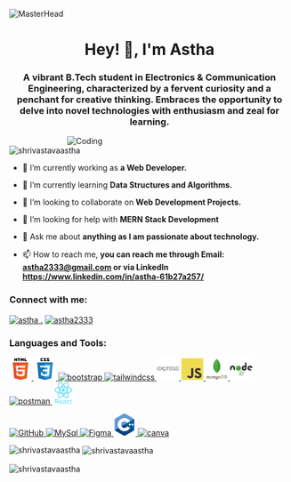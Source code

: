 ![MasterHead](https://user-images.githubusercontent.com/80781196/190216139-7697aa5a-c9a0-4bd6-80bf-3aca76a2e1c8.gif)
<h1 align="center">Hey! 👋, I'm Astha</h1>
<h3 align="center">A vibrant B.Tech student in Electronics & Communication Engineering, characterized by a fervent curiosity and a penchant for creative thinking. Embraces the opportunity to delve into novel technologies with enthusiasm and zeal for learning.</h3>
<img align="right" alt="Coding" width="400" src="https://media.tenor.com/QVC1Nmb9TwUAAAAi/coding.gif">


<p align="left"> <img src="https://komarev.com/ghpvc/?username=shrivastavaastha&label=Profile%20views&color=0e75b6&style=flat" alt="shrivastavaastha" /> </p>

- 🔭 I’m currently working as **a Web Developer.**

- 🌱 I’m currently learning **Data Structures and Algorithms.**

- 👯 I’m looking to collaborate on **Web Development Projects.**

- 🤝 I’m looking for help with **MERN Stack Development**

- 💬 Ask me about **anything as I am passionate about technology.**

- 📫 How to reach me, **you can reach me through Email: astha2333@gmail.com or via LinkedIn https://www.linkedin.com/in/astha-61b27a257/**

<h3 align="left">Connect with me:</h3>
<p align="left">
<a href="https://www.linkedin.com/in/astha-61b27a257/" target="blank"><img align="center" src="https://raw.githubusercontent.com/rahuldkjain/github-profile-readme-generator/master/src/images/icons/Social/linked-in-alt.svg" alt="astha ." height="30" width="40" /></a>
<a href="https://www.hackerrank.com/astha2333" target="blank"><img align="center" src="https://raw.githubusercontent.com/rahuldkjain/github-profile-readme-generator/master/src/images/icons/Social/hackerrank.svg" alt="astha2333" height="30" width="40" /></a>
</p>

<h3 align="left">Languages and Tools:</h3>
<p align="left"><a href="https://www.w3.org/html/" target="_blank" rel="noreferrer"> <img src="https://raw.githubusercontent.com/devicons/devicon/master/icons/html5/html5-original-wordmark.svg" alt="html5" width="40" height="40"/> </a>  <a href="https://www.w3schools.com/css/" target="_blank" rel="noreferrer"> <img src="https://raw.githubusercontent.com/devicons/devicon/master/icons/css3/css3-original-wordmark.svg" alt="css3" width="40" height="40"/> </a><a href="https://getbootstrap.com" target="_blank" rel="noreferrer"> <img src="https://icon.icepanel.io/Technology/svg/Bootstrap.svg" alt="bootstrap" width="40" height="40"/> </a>
   <a href="https://www.tailwindcss.com" target="_blank" rel="noreferrer"> <img src="https://icon.icepanel.io/Technology/svg/Tailwind-CSS.svg" alt="tailwindcss" width="40" height="40"/> </a> <a href="https://expressjs.com" target="_blank" rel="noreferrer"> <img src="https://raw.githubusercontent.com/devicons/devicon/master/icons/express/express-original-wordmark.svg" alt="express" width="40" height="40"/> </a>  <a href="https://developer.mozilla.org/en-US/docs/Web/JavaScript" target="_blank" rel="noreferrer"> <img src="https://raw.githubusercontent.com/devicons/devicon/master/icons/javascript/javascript-original.svg" alt="javascript" width="40" height="40"/> </a> <a href="https://www.mongodb.com/" target="_blank" rel="noreferrer"> <img src="https://raw.githubusercontent.com/devicons/devicon/master/icons/mongodb/mongodb-original-wordmark.svg" alt="mongodb" width="40" height="40"/> </a> <a href="https://nodejs.org" target="_blank" rel="noreferrer"> <img src="https://raw.githubusercontent.com/devicons/devicon/master/icons/nodejs/nodejs-original-wordmark.svg" alt="nodejs" width="40" height="40"/> </a> <a href="https://postman.com" target="_blank" rel="noreferrer"> <img src="https://www.vectorlogo.zone/logos/getpostman/getpostman-icon.svg" alt="postman" width="40" height="40"/> </a> <a href="https://reactjs.org/" target="_blank" rel="noreferrer"> <img src="https://raw.githubusercontent.com/devicons/devicon/master/icons/react/react-original-wordmark.svg" alt="react" width="40" height="40"/> </a>
  
   <a href="https://www.github.com" target="_blank" rel="noreferrer"> <img src="https://icon.icepanel.io/Technology/svg/Git.svg" alt="GitHub" width="40" height="40"/> </a>
    <a href="https://www.mysql.com" target="_blank" rel="noreferrer"> <img src="https://icon.icepanel.io/Technology/svg/MySQL.svg" alt="MySql" width="40" height="40"/> </a>
    <a href="https://www.figma.com" target="_blank" rel="noreferrer"> <img src="https://icon.icepanel.io/Technology/svg/Figma.svg" alt="Figma" width="40" height="40"/> </a>
  <a href="https://www.w3schools.com/cpp/" target="_blank" rel="noreferrer"> <img src="https://raw.githubusercontent.com/devicons/devicon/master/icons/cplusplus/cplusplus-original.svg" alt="cplusplus" width="40" height="40"/> </a><a href="https://www.canva.com" target="_blank" rel="noreferrer"> <img src="https://icon.icepanel.io/Technology/svg/Canva.svg" alt="canva" width="40" height="40"/> </a> </p>

 

<p><img align="left" src="https://github-readme-stats.vercel.app/api/top-langs?username=shrivastavaastha&show_icons=true&locale=en&layout=compact" alt="shrivastavaastha" /></p>

<p>&nbsp;<img align="center" src="https://github-readme-stats.vercel.app/api?username=shrivastavaastha&show_icons=true&locale=en" alt="shrivastavaastha" /></p>

<p><img align="center" src="https://github-readme-streak-stats.herokuapp.com/?user=shrivastavaastha&" alt="shrivastavaastha" /></p>

